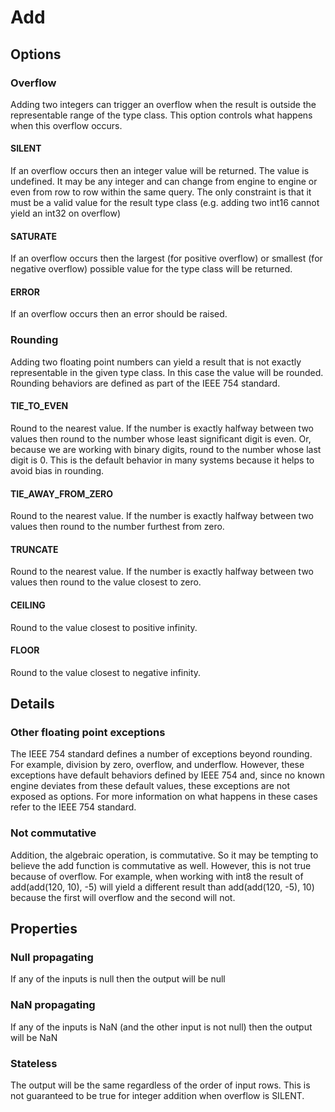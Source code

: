 # Add

## Options

### Overflow

Adding two integers can trigger an overflow when the result is outside the
representable range of the type class. This option controls what happens when
this overflow occurs.

#### SILENT

If an overflow occurs then an integer value will be returned. The value is
undefined. It may be any integer and can change from engine to engine or
even from row to row within the same query.  The only constraint is that it
must be a valid value for the result type class (e.g. adding two int16 cannot
yield an int32 on overflow)

#### SATURATE

If an overflow occurs then the largest (for positive overflow) or smallest
(for negative overflow) possible value for the type class will be returned.

#### ERROR

If an overflow occurs then an error should be raised.

### Rounding

Adding two floating point numbers can yield a result that is not exactly
representable in the given type class. In this case the value will be rounded.
Rounding behaviors are defined as part of the IEEE 754 standard.

#### TIE_TO_EVEN

Round to the nearest value. If the number is exactly halfway between two
values then round to the number whose least significant digit is even. Or,
because we are working with binary digits, round to the number whose last digit
is 0. This is the default behavior in many systems because it helps to avoid
bias in rounding.

#### TIE_AWAY_FROM_ZERO

Round to the nearest value. If the number is exactly halfway between two values
then round to the number furthest from zero.

#### TRUNCATE

Round to the nearest value. If the number is exactly halfway between two values
then round to the value closest to zero.

#### CEILING

Round to the value closest to positive infinity.

#### FLOOR

Round to the value closest to negative infinity.

## Details

### Other floating point exceptions

The IEEE 754 standard defines a number of exceptions beyond rounding. For
example, division by zero, overflow, and underflow. However, these exceptions
have default behaviors defined by IEEE 754 and, since no known engine deviates
from these default values, these exceptions are not exposed as options. For more
information on what happens in these cases refer to the IEEE 754 standard.

### Not commutative

Addition, the algebraic operation, is commutative.  So it may be tempting to
believe the add function is commutative as well.  However, this is not true because
of overflow.  For example, when working with int8 the result of
add(add(120, 10), -5) will yield a different result than add(add(120, -5), 10)
because the first will overflow and the second will not.

## Properties

### Null propagating

If any of the inputs is null then the output will be null

### NaN propagating

If any of the inputs is NaN (and the other input is not null) then the output
will be NaN

### Stateless

The output will be the same regardless of the order of input rows. This is not
guaranteed to be true for integer addition when overflow is SILENT.
